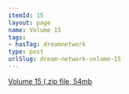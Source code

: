 ```yaml
---
itemId: 15
layout: page
name: Volume 15
tags:
- hasTag: dreamnetwork
type: post
urlSlug: dream-network-volume-15
---
```

<a href="files/Volume_15.zip" download>Volume 15 (.zip file, 54mb</a>